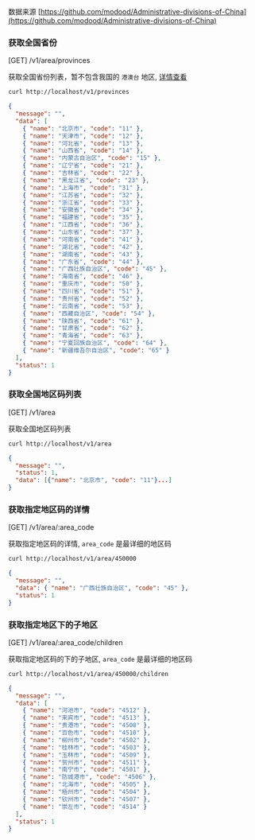 数据来源 [https://github.com/modood/Administrative-divisions-of-China](https://github.com/modood/Administrative-divisions-of-China)

### 获取全国省份

[GET] /v1/area/provinces

获取全国省份列表，暂不包含我国的 `港澳台` 地区, [详情查看](https://github.com/modood/Administrative-divisions-of-China/issues/27)

```bash
curl http://localhost/v1/provinces
```

```json
{
  "message": "",
  "data": [
    { "name": "北京市", "code": "11" },
    { "name": "天津市", "code": "12" },
    { "name": "河北省", "code": "13" },
    { "name": "山西省", "code": "14" },
    { "name": "内蒙古自治区", "code": "15" },
    { "name": "辽宁省", "code": "21" },
    { "name": "吉林省", "code": "22" },
    { "name": "黑龙江省", "code": "23" },
    { "name": "上海市", "code": "31" },
    { "name": "江苏省", "code": "32" },
    { "name": "浙江省", "code": "33" },
    { "name": "安徽省", "code": "34" },
    { "name": "福建省", "code": "35" },
    { "name": "江西省", "code": "36" },
    { "name": "山东省", "code": "37" },
    { "name": "河南省", "code": "41" },
    { "name": "湖北省", "code": "42" },
    { "name": "湖南省", "code": "43" },
    { "name": "广东省", "code": "44" },
    { "name": "广西壮族自治区", "code": "45" },
    { "name": "海南省", "code": "46" },
    { "name": "重庆市", "code": "50" },
    { "name": "四川省", "code": "51" },
    { "name": "贵州省", "code": "52" },
    { "name": "云南省", "code": "53" },
    { "name": "西藏自治区", "code": "54" },
    { "name": "陕西省", "code": "61" },
    { "name": "甘肃省", "code": "62" },
    { "name": "青海省", "code": "63" },
    { "name": "宁夏回族自治区", "code": "64" },
    { "name": "新疆维吾尔自治区", "code": "65" }
  ],
  "status": 1
}
```

### 获取全国地区码列表

[GET] /v1/area

获取全国地区码列表

```bash
curl http://localhost/v1/area
```

```json
{
  "message": "",
  "status": 1,
  "data": [{"name": "北京市", "code": "11"}...]
}
```

### 获取指定地区码的详情

[GET] /v1/area/:area_code

获取指定地区码的详情, `area_code` 是最详细的地区码

```bash
curl http://localhost/v1/area/450000
```

```json
{
  "message": "",
  "data": { "name": "广西壮族自治区", "code": "45" },
  "status": 1
}
```

### 获取指定地区下的子地区

[GET] /v1/area/:area_code/children

获取指定地区码的下的子地区, `area_code` 是最详细的地区码

```bash
curl http://localhost/v1/area/450000/children
```

```json
{
  "message": "",
  "data": [
    { "name": "河池市", "code": "4512" },
    { "name": "来宾市", "code": "4513" },
    { "name": "贵港市", "code": "4508" },
    { "name": "百色市", "code": "4510" },
    { "name": "柳州市", "code": "4502" },
    { "name": "桂林市", "code": "4503" },
    { "name": "玉林市", "code": "4509" },
    { "name": "贺州市", "code": "4511" },
    { "name": "南宁市", "code": "4501" },
    { "name": "防城港市", "code": "4506" },
    { "name": "北海市", "code": "4505" },
    { "name": "梧州市", "code": "4504" },
    { "name": "钦州市", "code": "4507" },
    { "name": "崇左市", "code": "4514" }
  ],
  "status": 1
}
```
